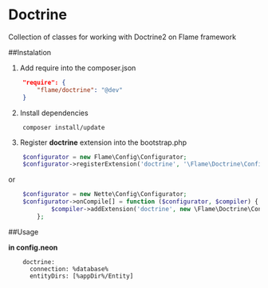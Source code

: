 Doctrine
========

Collection of classes for working with Doctrine2 on Flame framework

##Instalation

1. Add require into the composer.json

```json
	"require": {
		"flame/doctrine": "@dev"
	}
```

2. Install dependencies
	
```
	composer install/update
```

3. Register **doctrine** extension into the bootstrap.php

```php
	$configurator = new Flame\Config\Configurator;
	$configurator->registerExtension('doctrine', '\Flame\Doctrine\Config\Extension');
```

or

```php
	$configurator = new Nette\Config\Configurator;
	$configurator->onCompile[] = function ($configurator, $compiler) {
			$compiler->addExtension('doctrine', new \Flame\Doctrine\Config\Extension);
		};
```

##Usage

**in config.neon**

```
	doctrine:
	  connection: %database%
	  entityDirs: [%appDir%/Entity]
```